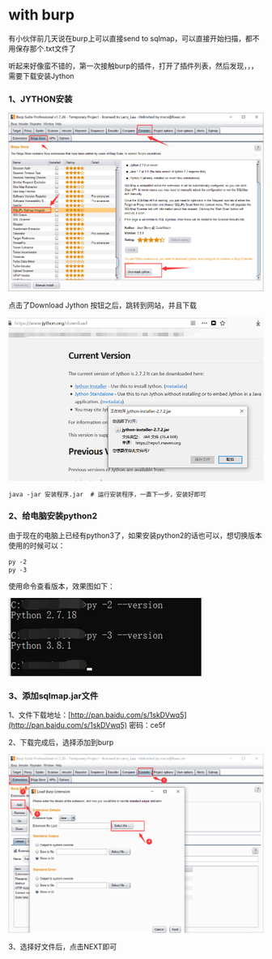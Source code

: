 # with burp

有小伙伴前几天说在burp上可以直接send to sqlmap，可以直接开始扫描，都不用保存那个.txt文件了

听起来好像蛮不错的，第一次接触burp的插件，打开了插件列表，然后发现，，，需要下载安装Jython

### 1、JYTHON安装

![](../../.gitbook/assets/image%20%2814%29.png)

点击了Download Jython 按钮之后，跳转到网站，并且下载

![](../../.gitbook/assets/image%20%286%29.png)

```text
java -jar 安装程序.jar  # 运行安装程序，一直下一步，安装好即可
```

### 2、给电脑安装python2

由于现在的电脑上已经有python3了，如果安装python2的话也可以，想切换版本使用的时候可以：

```text
py -2
py -3
```

使用命令查看版本，效果图如下：

![](../../.gitbook/assets/image%20%2813%29.png)

### 3、添加sqlmap.jar文件

 1、文件下载地址：[http://pan.baidu.com/s/1skDVwq5](http://pan.baidu.com/s/1skDVwq5) 密码：ce5f

2、下载完成后，选择添加到burp

![](../../.gitbook/assets/image%20%2812%29.png)

3、选择好文件后，点击NEXT即可





